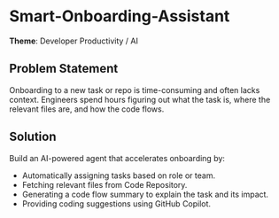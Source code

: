 # Smart-Onboarding-Assistant

**Theme**: Developer Productivity / AI

## Problem Statement
Onboarding to a new task or repo is time-consuming and often lacks context. Engineers spend hours figuring out what the task is, where the relevant files are, and how the code flows.

## Solution
Build an AI-powered agent that accelerates onboarding by:
- Automatically assigning tasks based on role or team.
- Fetching relevant files from Code Repository.
- Generating a code flow summary to explain the task and its impact.
- Providing coding suggestions using GitHub Copilot.
